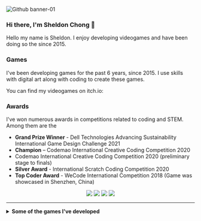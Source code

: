 ![Github banner-01](https://user-images.githubusercontent.com/43157205/139999842-944c4a5e-6fee-4c7d-a935-0b1d78e59d95.png)

### Hi there, I'm Sheldon Chong 👋
Hello my name is Sheldon. I enjoy developing videogames and have been doing so the since 2015. 

### Games
I've been developing games for the past 6 years, since 2015. I use  skills with digital art along with coding to create these games. 

You can find my videogames on itch.io:
### Awards
I've won numerous awards in competitions related to coding and STEM. 
Among them are the
<ul>
  <li><strong>Grand Prize Winner</strong> - Dell Technologies Advancing Sustainability International Game Design Challenge 2021 </li> 
  <li><strong>Champion</strong> – Codemao International Creative Coding Competition 2020</li>
  <li>Codemao International Creative Coding Competition 2020 (preliminary stage to finals)</li>
  <li><strong>Silver Award</strong> - International Scratch Coding Competition 2020</li>
  <li><strong>Top Coder Award</strong> - WeCode International Competition 2018 (Game was showcased in Shenzhen, China)</li>
</ul>

<p align='center'>
  <a href="https://www.linkedin.com/in/sheldonchong/"><img src="https://upload.wikimedia.org/wikipedia/commons/thumb/c/ca/LinkedIn_logo_initials.png/768px-LinkedIn_logo_initials.png" width="40"></a> 
  <a href="https://www.facebook.com/sheldonemersonchong"><img src="https://seeklogo.com/images/F/facebook-icon-logo-C61047A9E7-seeklogo.com.png" width="40"></a>
  <a href="https://www.instagram.com/sheldon_and_emerson/"><img src="https://cdn-icons-png.flaticon.com/512/174/174855.png" width="40"></a>
  <a href="https://sheldonemerson.biz.my/"><img src="https://cdn.pixabay.com/photo/2019/09/12/13/47/pictogram-4471660_1280.png" width="40"></a>
</p>
<hr>

<details>
  <summary>
    <strong>Some of the games I've developed</strong>
  </summary>
  <p align='center'>
    <br>
    <img width="400" src="https://github.com/Sheldon-Chong/Sheldon-chong/blob/main/Game%20Development%20Workshop%20Sheldon%20and%20Emerson%20Brochure-07.png?raw=true"></img>
    <img width="400" src="https://github.com/Sheldon-Chong/Sheldon-chong/blob/main/Game%20Development%20Workshop%20Sheldon%20and%20Emerson%20Brochure-08.png?raw=true"></img>
    <br>
    <img width="400" src="https://github.com/Sheldon-Chong/Sheldon-chong/blob/main/Game%20Development%20Workshop%20Sheldon%20and%20Emerson%20Brochure-10.png?raw=true"></img>
    <img width="400" src="https://github.com/Sheldon-Chong/Sheldon-chong/blob/main/Game%20Development%20Workshop%20Sheldon%20and%20Emerson%20Brochure-09.png?raw=true"></img>
  </p>
</details>
<!--
**Sheldon-Chong/Sheldon-chong** is a ✨ _special_ ✨ repository because its `README.md` (this file) appears on your GitHub profile.


Here are some ideas to get you started:

- 🔭 I’m currently working on ...
- 🌱 I’m currently learning ...
- 👯 I’m looking to collaborate on ...
- 🤔 I’m looking for help with ...
- 💬 Ask me about ...
- 📫 How to reach me: ...
- 😄 Pronouns: ...
- ⚡ Fun fact: ...
-->
